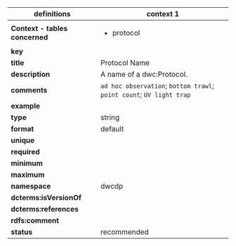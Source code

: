 | definitions | context 1 |
|-|-|
| **Context - tables concerned** | <ul><li>protocol</li></ul> |
| **key** |  |
| **title** | Protocol Name |
| **description** | A name of a dwc:Protocol. |
| **comments** | `ad hoc observation`; `bottom trawl`; `point count`; `UV light trap` |
| **example** |  |
| **type** | string |
| **format** | default |
| **unique** |  |
| **required** |  |
| **minimum** |  |
| **maximum** |  |
| **namespace** | dwcdp |
| **dcterms:isVersionOf** |  |
| **dcterms:references** |  |
| **rdfs:comment** |  |
| **status** | recommended |
